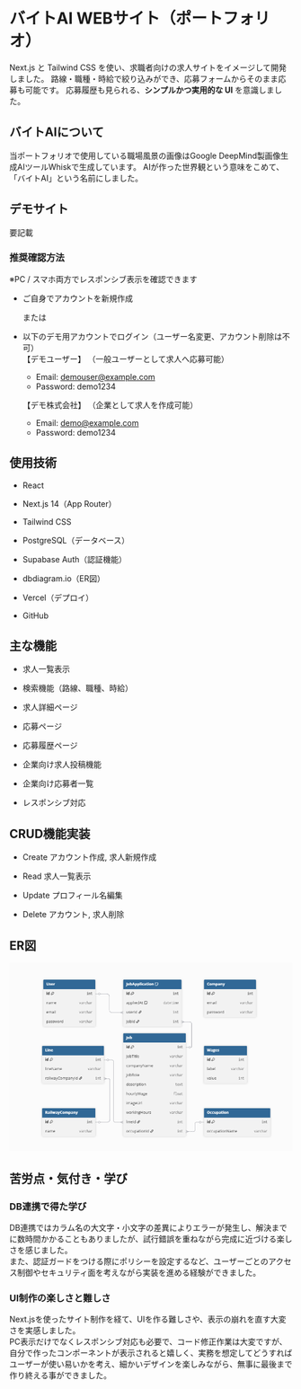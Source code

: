 # バイトAI WEBサイト（ポートフォリオ）

Next.js と Tailwind CSS を使い、求職者向けの求人サイトをイメージして開発しました。
路線・職種・時給で絞り込みができ、応募フォームからそのまま応募も可能です。
応募履歴も見られる、**シンプルかつ実用的な UI** を意識しました。

## バイトAIについて

当ポートフォリオで使用している職場風景の画像はGoogle DeepMind製画像生成AIツールWhiskで生成しています。
AIが作った世界観という意味をこめて、「バイトAI」という名前にしました。

## デモサイト

要記載

### 推奨確認方法

※PC / スマホ両方でレスポンシブ表示を確認できます

- ご自身でアカウントを新規作成<br>

  または

- 以下のデモ用アカウントでログイン（ユーザー名変更、アカウント削除は不可）<br>
  【デモユーザー】 （一般ユーザーとして求人へ応募可能）
  - Email: demouser@example.com
  - Password: demo1234

  【デモ株式会社】 （企業として求人を作成可能）
  - Email: demo@example.com
  - Password: demo1234

## 使用技術

- React

- Next.js 14（App Router）

- Tailwind CSS

- PostgreSQL（データベース）

- Supabase Auth（認証機能）

- dbdiagram.io（ER図）

- Vercel（デプロイ）

- GitHub

## 主な機能

- 求人一覧表示

- 検索機能（路線、職種、時給）

- 求人詳細ページ

- 応募ページ

- 応募履歴ページ

- 企業向け求人投稿機能

- 企業向け応募者一覧

- レスポンシブ対応

## CRUD機能実装

- Create アカウント作成, 求人新規作成

- Read 求人一覧表示

- Update プロフィール名編集

- Delete アカウント, 求人削除

## ER図

![ER図](/public/images/ER.png)

## 苦労点・気付き・学び

### DB連携で得た学び

DB連携ではカラム名の大文字・小文字の差異によりエラーが発生し、解決までに数時間かかることもありましたが、試行錯誤を重ねながら完成に近づける楽しさを感じました。<br/>また、認証ガードをつける際にポリシーを設定するなど、ユーザーごとのアクセス制御やセキュリティ面を考えながら実装を進める経験ができました。

### UI制作の楽しさと難しさ

Next.jsを使ったサイト制作を経て、UIを作る難しさや、表示の崩れを直す大変さを実感しました。<br/>
PC表示だけでなくレスポンシブ対応も必要で、コード修正作業は大変ですが、自分で作ったコンポーネントが表示されると嬉しく、実務を想定してどうすればユーザーが使い易いかを考え、細かいデザインを楽しみながら、無事に最後まで作り終える事ができました。
